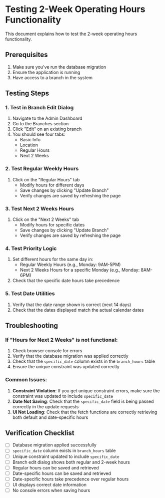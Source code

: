 # Testing 2-Week Operating Hours Functionality

This document explains how to test the 2-week operating hours functionality.

## Prerequisites

1. Make sure you've run the database migration
2. Ensure the application is running
3. Have access to a branch in the system

## Testing Steps

### 1. Test in Branch Edit Dialog

1. Navigate to the Admin Dashboard
2. Go to the Branches section
3. Click "Edit" on an existing branch
4. You should see four tabs:
   - Basic Info
   - Location
   - Regular Hours
   - Next 2 Weeks

### 2. Test Regular Weekly Hours

1. Click on the "Regular Hours" tab
   - Modify hours for different days
   - Save changes by clicking "Update Branch"
   - Verify changes are saved by refreshing the page

### 3. Test Next 2 Weeks Hours

1. Click on the "Next 2 Weeks" tab
   - Modify hours for specific dates
   - Save changes by clicking "Update Branch"
   - Verify changes are saved by refreshing the page

### 4. Test Priority Logic

1. Set different hours for the same day in:
   - Regular Weekly Hours (e.g., Monday: 9AM-5PM)
   - Next 2 Weeks Hours for a specific Monday (e.g., Monday: 8AM-6PM)
2. Check that the specific date hours take precedence

### 5. Test Date Utilities

1. Verify that the date range shown is correct (next 14 days)
2. Check that the dates displayed match the actual calendar dates

## Troubleshooting

### If "Hours for Next 2 Weeks" is not functional:

1. Check browser console for errors
2. Verify that the database migration was applied correctly
3. Check that the `specific_date` column exists in the `branch_hours` table
4. Ensure the unique constraint was updated correctly

### Common Issues:

1. **Constraint Violation**: If you get unique constraint errors, make sure the constraint was updated to include `specific_date`
2. **Date Not Saving**: Check that the `specific_date` field is being passed correctly in the update requests
3. **UI Not Loading**: Check that the fetch functions are correctly retrieving both default and date-specific hours

## Verification Checklist

- [ ] Database migration applied successfully
- [ ] `specific_date` column exists in `branch_hours` table
- [ ] Unique constraint updated to include `specific_date`
- [ ] Branch edit dialog shows both regular and 2-week hours
- [ ] Regular hours can be saved and retrieved
- [ ] Date-specific hours can be saved and retrieved
- [ ] Date-specific hours take precedence over regular hours
- [ ] UI displays correct date information
- [ ] No console errors when saving hours
